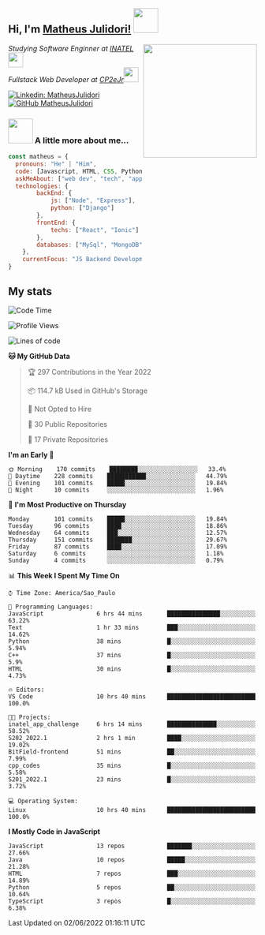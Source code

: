 <h2> Hi, I'm <a href="https://matheusjulidori.github.io" target="_blank">Matheus Julidori!</a> <img src="https://media.giphy.com/media/12oufCB0MyZ1Go/giphy.gif" width="50"></h2>
<img align='right' src="https://media.giphy.com/media/3oKIPnAiaMCws8nOsE/giphy.gif" width="230" height="auto">
<p><em>Studying Software Enginner at <a href="http://www.inatel.br" target="_blank">INATEL</a><img src="https://media.giphy.com/media/fYSnHlufseco8Fh93Z/giphy.gif" width="30"></br>
  Fullstack Web Developer at <a href="http://www.cp2ejr.com.br" target="_blank">CP2eJr</a><img src="https://media.giphy.com/media/WUlplcMpOCEmTGBtBW/giphy.gif" width="30"> 
</em></p>

[![Linkedin: MatheusJulidori](https://img.shields.io/badge/-MatheusJulidori-blue?style=flat-square&logo=Linkedin&logoColor=white&link=https://www.linkedin.com/in/MatheusJulidori/)](https://www.linkedin.com/in/MatheusJulidori/)
[![GitHub MatheusJulidori](https://img.shields.io/github/followers/matheusjulidori?label=follow&style=social)](https://github.com/MatheusJulidori)


### <img src="https://media.giphy.com/media/VgCDAzcKvsR6OM0uWg/giphy.gif" width="50"> A little more about me...  

```javascript
const matheus = {
  pronouns: "He" | "Him",
  code: [Javascript, HTML, CSS, Python, Java, C++, C],
  askMeAbout: ["web dev", "tech", "app dev", "games"],
  technologies: {
        backEnd: {
            js: ["Node", "Express"],
            python: ["Django"]
        },
        frontEnd: {
            techs: ["React", "Ionic"]
        },
        databases: ["MySql", "MongoDB","PostgreSQL"],
    },
    currentFocus: "JS Backend Development",
}
```
<h2>My stats</h2>

<!--START_SECTION:waka-->
![Code Time](http://img.shields.io/badge/Code%20Time-162%20hrs%2054%20mins-blue)

![Profile Views](http://img.shields.io/badge/Profile%20Views-5-blue)

![Lines of code](https://img.shields.io/badge/From%20Hello%20World%20I%27ve%20Written-609%20Thousand%20lines%20of%20code-blue)

**🐱 My GitHub Data** 

> 🏆 297 Contributions in the Year 2022
 > 
> 📦 114.7 kB Used in GitHub's Storage 
 > 
> 🚫 Not Opted to Hire
 > 
> 📜 30 Public Repositories 
 > 
> 🔑 17 Private Repositories  
 > 
**I'm an Early 🐤** 

```text
🌞 Morning    170 commits    ████████░░░░░░░░░░░░░░░░░   33.4% 
🌆 Daytime    228 commits    ███████████░░░░░░░░░░░░░░   44.79% 
🌃 Evening    101 commits    █████░░░░░░░░░░░░░░░░░░░░   19.84% 
🌙 Night      10 commits     ░░░░░░░░░░░░░░░░░░░░░░░░░   1.96%

```
📅 **I'm Most Productive on Thursday** 

```text
Monday       101 commits    █████░░░░░░░░░░░░░░░░░░░░   19.84% 
Tuesday      96 commits     ████░░░░░░░░░░░░░░░░░░░░░   18.86% 
Wednesday    64 commits     ███░░░░░░░░░░░░░░░░░░░░░░   12.57% 
Thursday     151 commits    ███████░░░░░░░░░░░░░░░░░░   29.67% 
Friday       87 commits     ████░░░░░░░░░░░░░░░░░░░░░   17.09% 
Saturday     6 commits      ░░░░░░░░░░░░░░░░░░░░░░░░░   1.18% 
Sunday       4 commits      ░░░░░░░░░░░░░░░░░░░░░░░░░   0.79%

```


📊 **This Week I Spent My Time On** 

```text
⌚︎ Time Zone: America/Sao_Paulo

💬 Programming Languages: 
JavaScript               6 hrs 44 mins       ███████████████░░░░░░░░░░   63.22% 
Text                     1 hr 33 mins        ███░░░░░░░░░░░░░░░░░░░░░░   14.62% 
Python                   38 mins             █░░░░░░░░░░░░░░░░░░░░░░░░   5.94% 
C++                      37 mins             █░░░░░░░░░░░░░░░░░░░░░░░░   5.9% 
HTML                     30 mins             █░░░░░░░░░░░░░░░░░░░░░░░░   4.73%

🔥 Editors: 
VS Code                  10 hrs 40 mins      █████████████████████████   100.0%

🐱‍💻 Projects: 
inatel_app_challenge     6 hrs 14 mins       ██████████████░░░░░░░░░░░   58.52% 
S202_2022.1              2 hrs 1 min         ████░░░░░░░░░░░░░░░░░░░░░   19.02% 
BitField-frontend        51 mins             ██░░░░░░░░░░░░░░░░░░░░░░░   7.99% 
cpp_codes                35 mins             █░░░░░░░░░░░░░░░░░░░░░░░░   5.58% 
S201_2022.1              23 mins             █░░░░░░░░░░░░░░░░░░░░░░░░   3.72%

💻 Operating System: 
Linux                    10 hrs 40 mins      █████████████████████████   100.0%

```

**I Mostly Code in JavaScript** 

```text
JavaScript               13 repos            ███████░░░░░░░░░░░░░░░░░░   27.66% 
Java                     10 repos            █████░░░░░░░░░░░░░░░░░░░░   21.28% 
HTML                     7 repos             ███░░░░░░░░░░░░░░░░░░░░░░   14.89% 
Python                   5 repos             ██░░░░░░░░░░░░░░░░░░░░░░░   10.64% 
TypeScript               3 repos             █░░░░░░░░░░░░░░░░░░░░░░░░   6.38%

```



 Last Updated on 02/06/2022 01:16:11 UTC
<!--END_SECTION:waka-->
